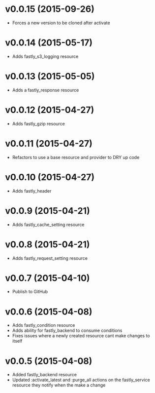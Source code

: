 v0.0.15 (2015-09-26)
====================
- Forces a new version to be cloned after activate

v0.0.14 (2015-05-17)
====================
- Adds fastly_s3_logging resource

v0.0.13 (2015-05-05)
====================
- Adds a fastly_response resource

v0.0.12 (2015-04-27)
====================
- Adds fastly_gzip resource

v0.0.11 (2015-04-27)
====================
- Refactors to use a base resource and provider to DRY up code

v0.0.10 (2015-04-27)
====================
- Adds fastly_header

v0.0.9 (2015-04-21)
===================
- Adds fastly_cache_setting resource

v0.0.8 (2015-04-21)
===================
- Adds fastly_request_setting resource

v0.0.7 (2015-04-10)
===================
- Publish to GitHub

v0.0.6 (2015-04-08)
==================
- Adds fastly_condition resource
- Adds ability for fastly_backend to consume conditions
- Fixes issues where a newly created resource cant make changes to itself

v0.0.5 (2015-04-08)
===================
- Added fastly_backend resource
- Updated :activate_latest and :purge_all actions on the fastly_service resource they notify when the make a change
